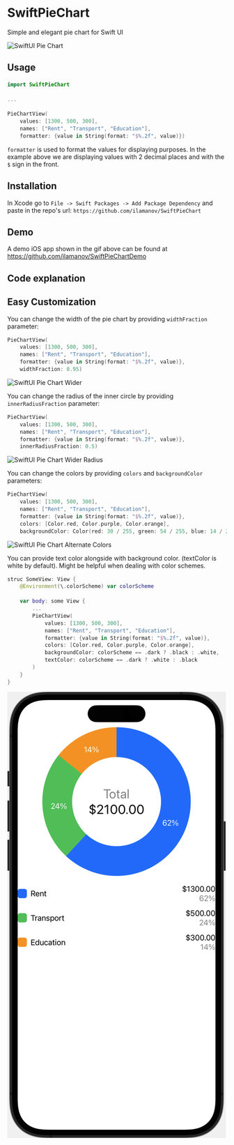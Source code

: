 # SwiftPieChart

Simple and elegant pie chart for Swift UI

![SwiftUI Pie Chart](./Resources/demo.gif "SwiftUI Pie Chart")

## Usage

```swift
import SwiftPieChart

...

PieChartView(
    values: [1300, 500, 300],
    names: ["Rent", "Transport", "Education"],
    formatter: {value in String(format: "$%.2f", value)})
```

`formatter` is used to format the values for displaying purposes. In the example above we are displaying values with 2 decimal places and with the `$` sign in the front.

## Installation

In Xcode go to `File -> Swift Packages -> Add Package Dependency` and paste in the repo's url: `https://github.com/ilamanov/SwiftPieChart`

## Demo

A demo iOS app shown in the gif above can be found at https://github.com/ilamanov/SwiftPieChartDemo

## Code explanation

## Easy Customization

You can change the width of the pie chart by providing `widthFraction` parameter:
```swift
PieChartView(
    values: [1300, 500, 300],
    names: ["Rent", "Transport", "Education"],
    formatter: {value in String(format: "$%.2f", value)},
    widthFraction: 0.95)
```
![SwiftUI Pie Chart Wider](./Resources/demo_width.png "SwiftUI Pie Chart Wider")

You can change the radius of the inner circle by providing `innerRadiusFraction` parameter:
```swift
PieChartView(
    values: [1300, 500, 300],
    names: ["Rent", "Transport", "Education"],
    formatter: {value in String(format: "$%.2f", value)},
    innerRadiusFraction: 0.5)
```
![SwiftUI Pie Chart Wider Radius](./Resources/demo_radius.png "SwiftUI Pie Chart Wider Radius")

You can change the colors by providing `colors` and `backgroundColor` parameters:
```swift
PieChartView(
    values: [1300, 500, 300],
    names: ["Rent", "Transport", "Education"],
    formatter: {value in String(format: "$%.2f", value)},
    colors: [Color.red, Color.purple, Color.orange],
    backgroundColor: Color(red: 30 / 255, green: 54 / 255, blue: 14 / 255, opacity: 1.0))
```
![SwiftUI Pie Chart Alternate Colors](./Resources/demo_alternate_colors.png "SwiftUI Pie Chart Alternate Colors")

You can provide text color alongside with background color. (textColor is white by default).
Might be helpful when dealing with color schemes.
```swift
struc SomeView: View {
    @Environment(\.colorScheme) var colorScheme

    var body: some View {
        ...
        PieChartView(
            values: [1300, 500, 300],
            names: ["Rent", "Transport", "Education"],
            formatter: {value in String(format: "$%.2f", value)},
            colors: [Color.red, Color.purple, Color.orange],
            backgroundColor: colorScheme == .dark ? .black : .white,
            textColor: colorScheme == .dark ? .white : .black
        )
    }
}
```
![SwiftUI Pie Chart TextColor](./Resources/demo_text_color.png "SwiftUI Pie Chart TextColor")

